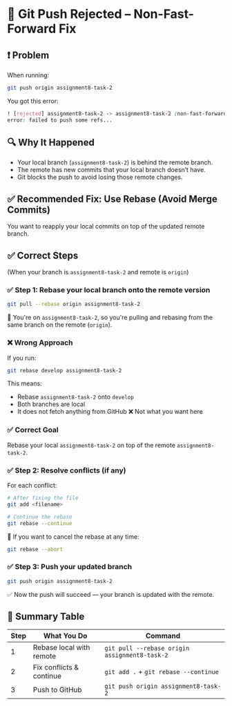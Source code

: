 # 🔧 Git Push Rejected – Non-Fast-Forward Fix

## ❗️ Problem
When running:
```bash
git push origin assignment8-task-2
```
You got this error:
```scss
! [rejected] assignment8-task-2 -> assignment8-task-2 (non-fast-forward)
error: failed to push some refs...
```

## 🔍 Why It Happened
- Your local branch (`assignment8-task-2`) is behind the remote branch.
- The remote has new commits that your local branch doesn’t have.
- Git blocks the push to avoid losing those remote changes.

## ✅ Recommended Fix: Use Rebase (Avoid Merge Commits)
You want to reapply your local commits on top of the updated remote branch.

## ✅ Correct Steps
(When your branch is `assignment8-task-2` and remote is `origin`)

### ✅ Step 1: Rebase your local branch onto the remote version
```bash
git pull --rebase origin assignment8-task-2
```
🔹 You're on `assignment8-task-2`, so you're pulling and rebasing from the same branch on the remote (`origin`).

### ❌ Wrong Approach
If you run:
```bash
git rebase develop assignment8-task-2
```
This means:
- Rebase `assignment8-task-2` onto `develop`
- Both branches are local
- It does not fetch anything from GitHub
❌ Not what you want here

### ✅ Correct Goal
Rebase your local `assignment8-task-2` on top of the remote `assignment8-task-2`.

### ✅ Step 2: Resolve conflicts (if any)
For each conflict:
```bash
# After fixing the file
git add <filename>

# Continue the rebase
git rebase --continue
```
🔁 If you want to cancel the rebase at any time:
```bash
git rebase --abort
```

### ✅ Step 3: Push your updated branch
```bash
git push origin assignment8-task-2
```
✅ Now the push will succeed — your branch is updated with the remote.

## 🧠 Summary Table
| Step | What You Do | Command |
|------|-------------|---------|
| 1 | Rebase local with remote | `git pull --rebase origin assignment8-task-2` |
| 2 | Fix conflicts & continue | `git add .` + `git rebase --continue` |
| 3 | Push to GitHub | `git push origin assignment8-task-2` |
